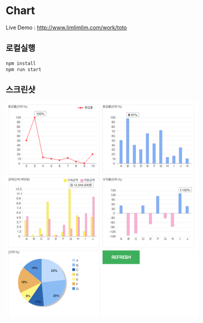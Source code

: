 # Chart 

Live Demo : http://www.limlimlim.com/work/toto

## 로컬실행
```
npm install
npm run start
```
  
## 스크린샷

![](./doc/img/screenshot1.png)

